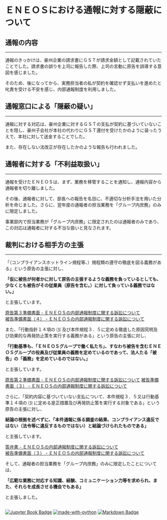 # <i class="fa-solid fa-magnifying-glass"></i> ＥＮＥＯＳにおける通報に対する隠蔽について

<div class="base">

## 通報の内容
---
通報のきっかけは、豪州企業の請求書にＧＳＴが請求金額として記載されていたことでした。請求書の誤りを上司に報告した際、上司の言動に原告を誤導する意図を感じました。

そのため、後になってから、実務担当者の私が契約を確認せず支払いを進めたと叱責を受ける不安を感じ、内部通報制度を利用しました。

## 通報窓口による「隠蔽の疑い」　
---
通報に対する対応は、豪州企業に対するＧＳＴの支払が契約に基づいていないことを隠し、豪州子会社が本社の代わりにＧＳＴ還付を受けたかのように装ったうえで、本社に対して送金することでした。

また、存在しない法改正が存在したかのような報告も行われました。

## 通報者に対する「不利益取扱い」
---
通報を受けたＥＮＥＯＳは、まず、業務を移管することを通知し、通報内容から通報者を切り離しました。

その後、通報者に対して、部長への報告を名目に、不適切な分析手法を用いた分析を命じました。さらに、翌年度の通報者の担当業務を「グループ内庶務」のみに限定しました。

事業部内で担当業務が「グループ内庶務」に限定されたのは通報者のみであり、この対応は通報者に対する不当な扱いと見なされます。


## 裁判における相手方の主張　
---
「（コンプライアンスホットライン規程等、）規程類の遵守の徹底を図る義務がある」という原告の主張に対し、

**「仮に被告が何者かに対して原告の主張するような義務を負っているとしても、少なくとも被告がその従業員（原告を含む。）に対して負っている義務ではない。」**

と主張しています。

[原告第３準備書面 - ＥＮＥＯＳの内部通報制度に関する訴訟について](https://minnanosaiban.github.io/hotline/2024allegation.html#dai3_111)<br>
[被告準備書面（４） - ＥＮＥＯＳの内部通報制度に関する訴訟について](https://minnanosaiban.github.io/hotline/2024allegation.html#hikoku4_211e)

また、「行動指針１４項の ⑶ 及び本件規程３．５に定める徹底した原因究明及び効果的な再発防止策を実行する義務がある」という原告の主張に対し、

**「行動基準も、「ＥＮＥＯＳグループで働く私たち」、すなわち被告を含むＥＮＥＯＳグループの役員及び従業員の義務を定めているのであって、法人たる「被告」の「義務」を定めているのではない。」**

と主張しています。

[原告第２準備書面 - ＥＮＥＯＳの内部通報制度に関する訴訟について](https://minnanosaiban.github.io/hotline/2024allegation.html#dai2_141)
[被告準備書面（３） - ＥＮＥＯＳの内部通報制度に関する訴訟について](https://minnanosaiban.github.io/hotline/2024allegation.html#hikoku3_241a)

さらに、「契約内容に基づいていない支払について、本件規程３．５又は行動基準１４項の ⑶ に定める是正措置及び再発防止策を実行する対象である」という原告の主張に対し、

**結論の根拠を述べずに、「本件通報に係る調査の結果、コンプライアンス違反ではない（法令等に違反するものではない）と結論づけられたものである」**

と主張しています。

[答弁書 - ＥＮＥＯＳの内部通報制度に関する訴訟について](https://minnanosaiban.github.io/hotline/2024allegation.html#toben_35)<br>
[被告準備書面（３） - ＥＮＥＯＳの内部通報制度に関する訴訟について](https://minnanosaiban.github.io/hotline/2024allegation.html#hikoku3_223)

そして、通報者の担当業務を「グループ内庶務」のみに限定したことについては、

**「広範な業務に対応する知識、経験、コミュニケーション力等を求められ、また、それらを成長させる機会でもある」**

と主張しました。

</div>

##
[![Jupyter Book Badge](https://jupyterbook.org/_images/badge.svg)](https://jupyterbook.org)
[![made-with-python](https://img.shields.io/badge/Made%20with-Python-1f425f.svg)](https://www.python.org/)
[![Markdown Badge](https://img.shields.io/badge/Markdown-000000?style=flat&logo=markdown&logoColor=white)](https://www.markdownguide.org/)